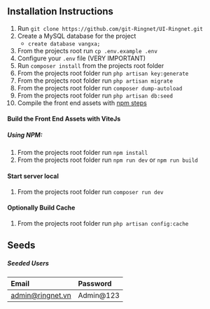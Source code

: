 ## Installation Instructions
1. Run `git clone https://github.com/git-Ringnet/UI-Ringnet.git`
2. Create a MySQL database for the project
    * ```create database vangxa;```
3. From the projects root run `cp .env.example .env`
4. Configure your `.env` file (VERY IMPORTANT)
5. Run `composer install` from the projects root folder
6. From the projects root folder run `php artisan key:generate`
7. From the projects root folder run `php artisan migrate`
8. From the projects root folder run `composer dump-autoload`
9. From the projects root folder run `php artisan db:seed`
10. Compile the front end assets with [npm steps](#using-npm)

#### Build the Front End Assets with ViteJs
##### Using NPM:
1. From the projects root folder run `npm install`
2. From the projects root folder run `npm run dev` or `npm run build`

#### Start server local
1. From the projects root folder run `composer run dev`

#### Optionally Build Cache
1. From the projects root folder run `php artisan config:cache`

## Seeds
##### Seeded Users

|Email|Password|
|:------------|:------------|
|admin@ringnet.vn|Admin@123|
